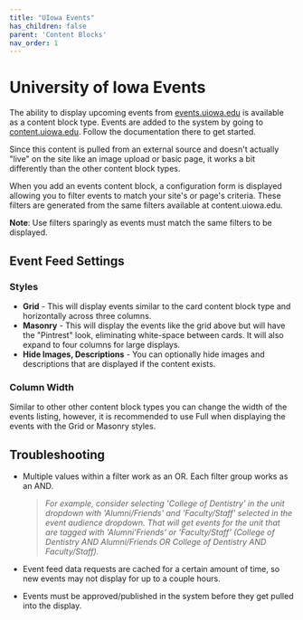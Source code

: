 ```yaml
---
title: "UIowa Events"
has_children: false
parent: 'Content Blocks'
nav_order: 1
---
```


# University of Iowa Events

The ability to display upcoming events from [events.uiowa.edu](//events.uiowa.edu) is available as a content block type. Events are added to the system by going to [content.uiowa.edu](//content.uiowa.edu). Follow the documentation there to get started.

Since this content is pulled from an external source and doesn't actually "live" on the site like an image upload or basic page, it works a bit differently than the other content block types.

When you add an events content block, a configuration form is displayed allowing you to filter events to match your site's or page's criteria. These filters are generated from the same filters available at content.uiowa.edu.

**Note**: Use filters sparingly as events must match the same filters to be displayed.

## Event Feed Settings

### Styles

- **Grid** - This will display events similar to the card content block type and horizontally across three columns.
- **Masonry** - This will display the events like the grid above but will have the "Pintrest" look, eliminating white-space between cards. It will also expand to four columns for large displays.
- **Hide Images, Descriptions** - You can optionally hide images and descriptions that are displayed if the content exists.

### Column Width

Similar to other other content block types you can change the width of the events listing, however, it is recommended to use Full when displaying the events with the Grid or Masonry styles.

## Troubleshooting
- Multiple values within a filter work as an OR. Each filter group works as an AND.

    >_For example, consider selecting 'College of Dentistry' in the unit dropdown with 'Alumni/Friends' and 'Faculty/Staff' selected in the event audience dropdown. That will get events for the unit that are tagged with 'Alumni'Friends' or 'Faculty/Staff' (College of Dentistry AND Alumni/Friends OR College of Dentistry AND Faculty/Staff)._
- Event feed data requests are cached for a certain amount of time, so new events may not display for up to a couple hours.
- Events must be approved/published in the system before they get pulled into the display.



